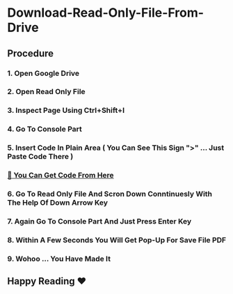 # Download-Read-Only-File-From-Drive

## Procedure

### 1.  Open Google Drive
### 2.  Open Read Only File 
### 3.  Inspect Page Using Ctrl+Shift+I
### 4.  Go To Console Part
### 5.  Insert Code In Plain Area ( You Can See This Sign ">" ... Just Paste Code There )
###     [:link: You Can Get Code From Here](https://github.com/sindhavdipesh/Download-Read-Only-File-From-Drive/blob/main/Code)
### 6.  Go To Read Only File And Scron Down Conntinuesly With The Help Of Down Arrow Key
### 7.  Again Go To Console Part And Just Press Enter Key
### 8.  Within A Few Seconds You Will Get Pop-Up For Save File PDF
### 9.  Wohoo ... You Have Made It

##  Happy Reading :heart:	
